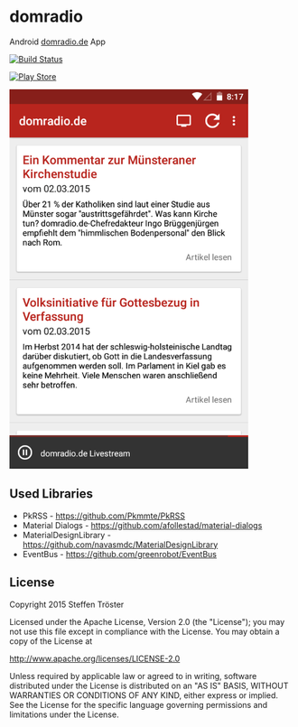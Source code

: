 # domradio

Android [domradio.de](http://domradio.de) App 

[![Build Status](https://travis-ci.org/stetro/domradio.svg)](https://travis-ci.org/stetro/domradio)

[![Play Store](https://developer.android.com/images/brand/en_generic_rgb_wo_45.png)](https://play.google.com/store/apps/details?id=de.domradio)

![Screenshot](images/screenshot.png)

Used Libraries
--------------

* PkRSS - https://github.com/Pkmmte/PkRSS
* Material Dialogs - https://github.com/afollestad/material-dialogs
* MaterialDesignLibrary - https://github.com/navasmdc/MaterialDesignLibrary
* EventBus - https://github.com/greenrobot/EventBus

License
-------

Copyright 2015 Steffen Tröster

Licensed under the Apache License, Version 2.0 (the "License");
you may not use this file except in compliance with the License.
You may obtain a copy of the License at

http://www.apache.org/licenses/LICENSE-2.0

Unless required by applicable law or agreed to in writing, software
distributed under the License is distributed on an "AS IS" BASIS,
WITHOUT WARRANTIES OR CONDITIONS OF ANY KIND, either express or implied.
See the License for the specific language governing permissions and
limitations under the License.
